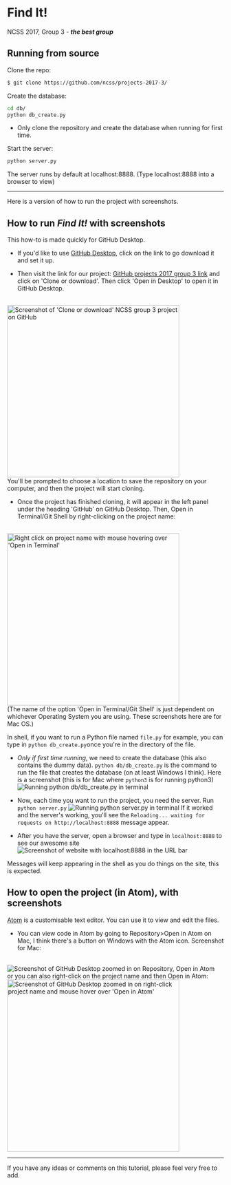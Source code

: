 # Find It!
NCSS 2017, Group 3 - _**the best group**_
## Running from source

Clone the repo:
```bash
$ git clone https://github.com/ncss/projects-2017-3/
```
Create the database:
```bash
cd db/
python db_create.py
```

- Only clone the repository and create the database when running for first time.

Start the server:
```bash
python server.py
```
The server runs by default at localhost:8888. (Type localhost:8888 into a browser to view)

---

Here is a version of how to run the project with screenshots.

## How to run *Find It!* with screenshots

This how-to is made quickly for GitHub Desktop.

- If you'd like to use [GitHub Desktop](https://desktop.github.com), click on the link to go download it and set it up.

- Then visit the link for our project: [GitHub projects 2017 group 3 link](https://github.com/ncss/projects-2017-3) and click on 'Clone or download'. Then click 'Open in Desktop' to open it in GitHub Desktop.
<br />
<img height="400" alt="Screenshot of 'Clone or download' NCSS group 3 project on GitHub" src="https://cloud.githubusercontent.com/assets/22441348/22179660/b2671018-e0ae-11e6-8df9-b70c499bd306.png">
<br />
You'll be prompted to choose a location to save the repository on your computer, and then the project will start cloning.

- Once the project has finished cloning, it will appear in the left panel under the heading 'GitHub' on GitHub Desktop. Then, Open in Terminal/Git Shell by right-clicking on the project name:
<br />
<img height="400" alt="Right click on project name with mouse hovering over 'Open in Terminal'" src="https://cloud.githubusercontent.com/assets/22441348/22178733/aafd91dc-e093-11e6-9b03-4091818ce586.png">
<br />
(The name of the option 'Open in Terminal/Git Shell' is just dependent on whichever Operating System you are using. These screenshots here are for Mac OS.)


In shell, if you want to run a Python file named `file.py` for example, you can type in `python db_create.py`once you're in the directory of the file.


- *Only if first time running*, we need to create the database (this also contains the dummy data). `python db/db_create.py` is the command to run the file that creates the database (on at least Windows I think).
Here is a screenshot (this is for Mac where `python3` is for running python3)
![Running python db/db_create.py in terminal](https://cloud.githubusercontent.com/assets/22441348/22178698/92192268-e092-11e6-85c2-2808e01170d2.png)

- Now, each time you want to run the project, you need the server. Run `python server.py`
![Running python server.py in terminal](https://cloud.githubusercontent.com/assets/22441348/22178746/052e2162-e094-11e6-897d-9f4f8d73b80d.png)
If it worked and the server's working, you'll see the `Reloading... waiting for requests on http://localhost:8888` message appear.

- After you have the server, open a browser and type in `localhost:8888` to see our awesome site
![Screenshot of website with localhost:8888 in the URL bar](https://cloud.githubusercontent.com/assets/22441348/22178763/9648a230-e094-11e6-8211-c199425f8397.png)

Messages will keep appearing in the shell as you do things on the site, this is expected.

## How to open the project (in Atom), with screenshots
[Atom](https://atom.io) is a customisable text editor. You can use it to view and edit the files.

- You can view code in Atom by going to Repository>Open in Atom on Mac, I think there's a button on Windows with the Atom icon.
Screenshot for Mac:
<br/>
<img alt="Screenshot of GitHub Desktop zoomed in on Repository, Open in Atom" src="https://cloud.githubusercontent.com/assets/22441348/22178790/1bd5092a-e095-11e6-87d7-0149e8e3d895.png">
<br/>
or you can also right-click on the project name and then Open in Atom:
<br/>
<img height="400" alt="Screenshot of GitHub Desktop zoomed in on right-click project name and mouse hover over 'Open in Atom'" src="https://cloud.githubusercontent.com/assets/22441348/22178779/eca7ffcc-e094-11e6-9062-ba5bab09b1a5.png">
<br/>

---
If you have any ideas or comments on this tutorial, please feel very free to add.
